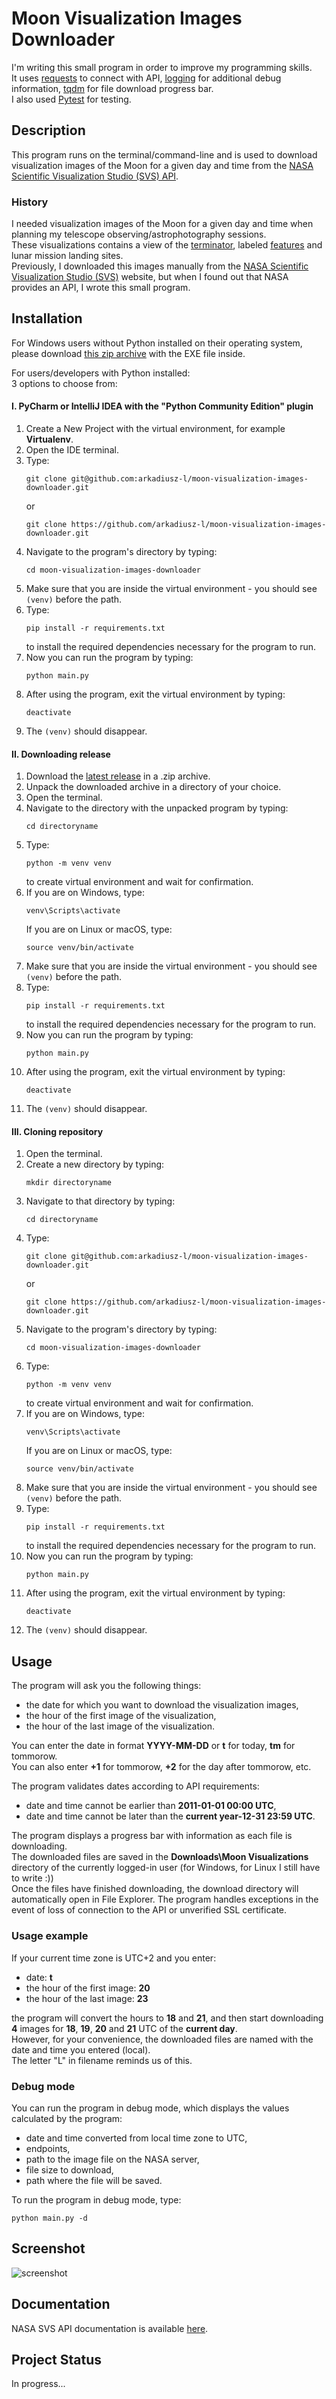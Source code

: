 # Moon Visualization Images Downloader
I'm writing this small program in order to improve my programming skills.\
It uses [requests](https://requests.readthedocs.io/en/latest/) to connect with API,
[logging](https://docs.python.org/3/library/logging.html) for additional debug information,
[tqdm](https://tqdm.github.io/) for file download progress bar.\
I also used [Pytest](https://docs.pytest.org/) for testing.

## Description
This program runs on the terminal/command-line and is used to download visualization images of the Moon
for a given day and time from the [NASA Scientific Visualization Studio (SVS) API](https://nasaviz.gsfc.nasa.gov/help/#apis-dialamoon).

### History
I needed visualization images of the Moon for a given day and time when planning my telescope
observing/astrophotography sessions.\
These visualizations contains a view of the [terminator](https://en.wikipedia.org/wiki/Terminator_(solar)#Lunar_terminator),
labeled [features](https://en.wikipedia.org/wiki/List_of_lunar_features) and lunar mission landing sites.\
Previously, I downloaded this images manually from the
[NASA Scientific Visualization Studio (SVS)](https://svs.gsfc.nasa.gov/gallery/moonphase/) website, but when I found out
that NASA provides an API, I wrote this small program.

## Installation
For Windows users without Python installed on their operating system,
please download [this zip archive](https://github.com/arkadiusz-l/moon-visualization-images-downloader/releases/download/v1.0.1/moon-visualization-images-downloader.zip)
with the EXE file inside.

For users/developers with Python installed:\
3 options to choose from:
#### I. PyCharm or IntelliJ IDEA with the "Python Community Edition" plugin
1. Create a New Project with the virtual environment, for example **Virtualenv**.
2. Open the IDE terminal.
3. Type:
   ```
   git clone git@github.com:arkadiusz-l/moon-visualization-images-downloader.git
   ```
   or
   ```
   git clone https://github.com/arkadiusz-l/moon-visualization-images-downloader.git
   ```
4. Navigate to the program's directory by typing:
   ```
   cd moon-visualization-images-downloader
   ```
5. Make sure that you are inside the virtual environment - you should see `(venv)` before the path.
6. Type:
   ```
   pip install -r requirements.txt
   ```
   to install the required dependencies necessary for the program to run.
7. Now you can run the program by typing:
   ```
   python main.py
   ```
8. After using the program, exit the virtual environment by typing:
   ```
   deactivate
   ```
9. The `(venv)` should disappear.

#### II. Downloading release
1. Download the [latest release](https://github.com/arkadiusz-l/moon-visualization-images-downloader/releases/latest)
   in a .zip archive.
2. Unpack the downloaded archive in a directory of your choice.
3. Open the terminal.
4. Navigate to the directory with the unpacked program by typing:
   ```
   cd directoryname
   ```
5. Type:
   ```
   python -m venv venv
   ```
   to create virtual environment and wait for confirmation.
6. If you are on Windows, type:
   ```
   venv\Scripts\activate
   ```
   If you are on Linux or macOS, type:
   ```
   source venv/bin/activate
   ```
7. Make sure that you are inside the virtual environment - you should see `(venv)` before the path.
8. Type:
   ```
   pip install -r requirements.txt
   ```
   to install the required dependencies necessary for the program to run.
9. Now you can run the program by typing:
   ```
   python main.py
   ```
10. After using the program, exit the virtual environment by typing:
    ```
    deactivate
    ```
11. The `(venv)` should disappear.

#### III. Cloning repository
1. Open the terminal.
2. Create a new directory by typing:
   ```
   mkdir directoryname
   ```
3. Navigate to that directory by typing:
   ```
   cd directoryname
   ```
4. Type:
   ```
   git clone git@github.com:arkadiusz-l/moon-visualization-images-downloader.git
   ```
   or
   ```
   git clone https://github.com/arkadiusz-l/moon-visualization-images-downloader.git
   ```
5. Navigate to the program's directory by typing:
   ```
   cd moon-visualization-images-downloader
   ```
6. Type:
   ```
   python -m venv venv
   ```
   to create virtual environment and wait for confirmation.
7. If you are on Windows, type:
   ```
   venv\Scripts\activate
   ```
   If you are on Linux or macOS, type:
   ```
   source venv/bin/activate
   ```
8. Make sure that you are inside the virtual environment - you should see `(venv)` before the path.
9. Type:
   ```
   pip install -r requirements.txt
   ```
   to install the required dependencies necessary for the program to run.
10. Now you can run the program by typing:
    ```
    python main.py
    ```
11. After using the program, exit the virtual environment by typing:
    ```
    deactivate
    ```
12. The `(venv)` should disappear.

## Usage
The program will ask you the following things:
- the date for which you want to download the visualization images,
- the hour of the first image of the visualization,
- the hour of the last image of the visualization.

You can enter the date in format **YYYY-MM-DD** or **t** for today, **tm** for tommorow.\
You can also enter **+1** for tommorow, **+2** for the day after tommorow, etc.

The program validates dates according to API requirements:
- date and time cannot be earlier than **2011-01-01 00:00 UTC**,
- date and time cannot be later than the **current year-12-31 23:59 UTC**.

The program displays a progress bar with information as each file is downloading.\
The downloaded files are saved in the **Downloads\Moon Visualizations** directory of the currently logged-in user
(for Windows, for Linux I still have to write :))\
Once the files have finished downloading, the download directory will automatically open in File Explorer.
The program handles exceptions in the event of loss of connection to the API or unverified SSL certificate.

### Usage example
If your current time zone is UTC+2 and you enter:
- date: **t**
- the hour of the first image: **20**
- the hour of the last image: **23**

the program will convert the hours to **18** and **21**, and then start downloading **4** images for
**18**, **19**, **20** and **21** UTC of the **current day**.\
However, for your convenience, the downloaded files are named with the date and time you entered (local).\
The letter "L" in filename reminds us of this.

### Debug mode
You can run the program in debug mode, which displays the values calculated by the program:
- date and time converted from local time zone to UTC,
- endpoints,
- path to the image file on the NASA server,
- file size to download,
- path where the file will be saved.

To run the program in debug mode, type:
```
python main.py -d
```

## Screenshot
![screenshot](https://github.com/arkadiusz-l/moon-visualization-images-downloader/assets/104087320/10039636-7610-4d13-b755-b7322b8be462)

## Documentation
NASA SVS API documentation is available [here](https://nasaviz.gsfc.nasa.gov/help/#apis-dialamoon).

## Project Status
In progress...